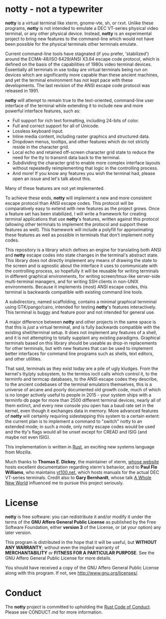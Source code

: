 # notty - not a typewriter

__notty__ is a virtual terminal like xterm, gnome-vte, sh, or rxvt. Unlike
these programs, __notty__ is not intended to emulate a DEC VT-series physical
video terminal, or any other physical device. Instead, __notty__ is an
experimental project to bring new features to the command-line which would not
have been possible for the physical terminals other terminals emulate.

Current command-line tools have stagnated (if you prefer, 'stabilized') around
the ECMA-48/ISO 6429/ANSI X3.64 escape code protocol, which is defined on the
basis of the capabilities of 1980s video terminal devices. Essentially all
terminals in use today are virtual terminals being run on devices which are
significantly more capable than these ancient machines, and yet the terminal
environment has not kept pace with these developments. The last revision of the
ANSI escape code protocol was released in 1991.

__notty__ will attempt to remain true to the text-oriented, command-line user
interface of the terminal while extending it to include new and more powerful
interface features, such as:

* Full support for rich text formatting, including 24-bits of color.
* Full and correct support for all of Unicode.
* Lossless keyboard input.
* Inline media content, including raster graphics and structured data.
* Dropdown menus, tooltips, and other features which do not strictly reside in
  the character grid.
* Local echo and retained off-screen character grid state to reduce the need
  for the tty to transmit data back to the terminal.
* Subdividing the character grid to enable more complex interface layouts
  without repeatedly reimplementing that logic in the controlling process.
* And more! If you know any features you wish the terminal had, please open an
  issue and let's talk about this.

Many of these features are not yet implemented.

To achieve these ends, __notty__ will implement a new and more consistent escape
protocol than ANSI escape codes. This protocol will be comparatively easy to
extend with new features as the project grows. Once a feature set has been
stabilized, I will write a framework for creating terminal applications that
use __notty__'s features, written against this protocol (allowing other
terminals to implement the protocol and support these features as well). This
framework will include a polyfill for approximating these features as well as
possible in terminals that don't implement notty codes.

This repository is a library which defines an engine for translating both ANSI
and __notty__ escape codes into state changes in the terminal's abstract state.
This library does not directly implement any means of drawing the state to the
screen and is agnostic about the interface it uses to communicate with the
controlling process, so hopefully it will be reusable for writing terminals in
different graphical environments, for writing screen/tmux-like server-side
multi-terminal managers, and for writing SSH clients in non-UNIX environments.
Because it implements (most) ANSI escape codes, this terminal is backwards
compatible with existing command line tools.

A subdirectory, named scaffolding, contains a minimal graphical ternminal using
GTK/pango/cairo, intended for testing __notty__'s features interactively. This
terminal is buggy and feature poor and not intended for general use.

A major difference between __notty__ and other projects in the same space is
that this is _just_ a virtual terminal, and is fully backwards compatible with
the existing shell/terminal setup. It does not implement any features of a
shell, and it is not attempting to totally supplant any existing paradigms.
Graphical terminals based on this library should be useable as drop-in
replacements for other terminals, but with new features that can be used to
implement better interfaces for command line programs such as shells, text
editors, and other utilities.

That said, terminals as they exist today are a pile of ugly kludges. From the
kernel's tty/pty subsystem, to the termios ioctl calls which control it, to the
terminfo and termcap databases, to the ANSI escape codes they describe, to the
ancient codebases of the terminal emulators themselves, this is a universe of
arcane and poorly documented old growth code, much of which is no longer
actively useful to people in 2015 - your system ships with a terminfo db page
for more than 2500 different terminal devices, nearly all of them extinct, and
every new console you open has a baud rate set in the kernel, even though it
exchanges data in memory. More advanced features of __notty__ will certainly
requiring sidestepping this system to a certain extent: the current plan is to
implement a command to "switch" notty to an extended mode; in such a mode, only
notty escape codes would be used and the tty's flags would all be unset except
for CREAD and ISIG (and maybe not even ISIG).

This implementation is written in [Rust][rust], an exciting new systems
language from Mozilla.

Much thanks to __Thomas E. Dickey__, the maintainer of xterm,
[whose website][invis-island] hosts excellent documentation regarding xterm's
behavior, and to __Paul Flo Williams__, who maintains [vt100.net][vt100],
which hosts manuals for the actual DEC VT-series terminals. Credit also to
__Gary Bernhardt__, whose talk [A Whole New World][anterminal] influenced me to
pursue this project seriously.

# License

__notty__ is free software: you can redistribute it and/or modify it under the
terms of the __GNU Affero General Public License__ as published by the Free
Software Foundation, either __version 3__ of the License, or (at your option)
any later version.

This program is distributed in the hope that it will be useful, but __WITHOUT
ANY WARRANTY__; without even the implied warranty of __MERCHANTABILITY__ or
__FITNESS FOR A PARTICULAR PURPOSE__.  See the GNU Affero General Public
License for more details.

You should have received a copy of the GNU Affero General Public License
along with this program.  If not, see <http://www.gnu.org/licenses/>.

# Conduct

The __notty__ project is committed to upholding the
[Rust Code of Conduct][rust-coc]. Please see CONDUCT.md for more information.

[anterminal]: https://destroyallsoftware.com/talks/a-whole-new-world
[invis-island]: http://invisible-island.net/xterm
[rust]: https://www.rust-lang.org
[rust-coc]: https://www.rust-lang.org/conduct.html
[vt100]: http://vt100.net
